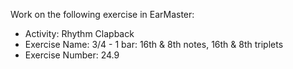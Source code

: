 Work on the following exercise in EarMaster:
- Activity: Rhythm Clapback
- Exercise Name: 3/4 - 1 bar: 16th & 8th notes, 16th & 8th triplets
- Exercise Number: 24.9
